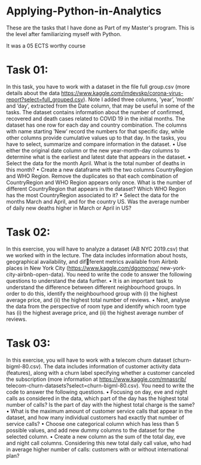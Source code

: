 # Applying-Python-in-Analytics

These are the tasks that I have done as Part of my Master's program. This is the level after familiarizing myself with Python.

It was a 05 ECTS worthy course

# Task 01: 
In this task, you have to work with a dataset in the file full group.csv (more details about the
data https://www.kaggle.com/imdevskp/corona-virus-report?select=full_grouped.csv). Note I
added three columns, ’year’, ’month’ and ’day’, extracted from the Date column, that may be useful in
some of the tasks. The dataset contains information about the number of confirmed, recovered and death
cases related to COVID 19 in the initial months. The dataset has one row for each day and country
combination. The columns with name starting ’New’ record the numbers for that specific day, while
other columns provide cumulative values up to that day. In the tasks, you have to select, summarize and
compare information in the dataset.
• Use either the original date column or the new year-month-day columns to determine what is the
earliest and latest date that appears in the dataset.
• Select the data for the month April. What is the total number of deaths in this month?
• Create a new dataframe with the two columns CountryRegion and WHO Region. Remove the
duplicates so that each combination of CountryRegion and WHO Region appears only once. What
is the number of different CountryRegion that appears in the dataset? Which WHO Region has the
most CountryRegion associated to it?
• Select the data for the months March and April, and for the country US. Was the average number
of daily new deaths higher in March or April in US?

# Task 02: 
In this exercise, you will have to analyze a dataset (AB NYC 2019.csv) that we worked
with in the lecture. The data includes information about hosts, geographical availability, and different metrics available from Airbnb places in New York City (https://www.kaggle.com/dgomonov/
new-york-city-airbnb-open-data). You need to write the code to answer the following questions to
understand the data further.
• It is an important task to understand the difference between different neighbourhood groups. In
order to do this, identify the neighbourhood group with (i) the highest average price, and (ii) the
highest total number of reviews.
• Next, analyse the data from the perspective of room type and identify which room type has (i) the
highest average price, and (ii) the highest average number of reviews.


# Task 03: 
In this exercise, you will have to work with a telecom churn dataset (churn-bigml-80.csv).
The data includes information of customer activity data (features), along with a churn label specifying
whether a customer canceled the subscription (more information at https://www.kaggle.com/mnassrib/
telecom-churn-datasets?select=churn-bigml-80.csv). You need to write the code to answer the
following questions.
• Focusing on day, eve and night calls as considered in the data, which part of the day has the highest
total number of calls? Is the part of day with the highest total charge is the same?
• What is the maximum amount of customer service calls that appear in the dataset, and how many
individual customers had exactly that number of service calls?
• Choose one categorical column which has less than 5 possible values, and add new dummy columns
to the dataset for the selected column.
• Create a new column as the sum of the total day, eve and night call columns. Considering this
new total daily call value, who had in average higher number of calls: customers with or without
international plan?
